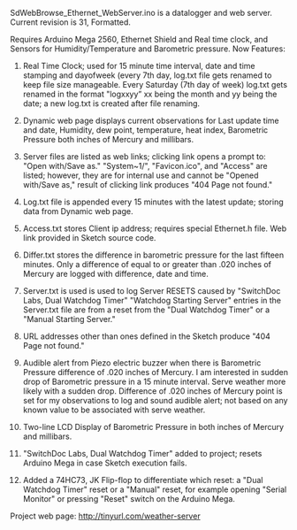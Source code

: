 ﻿SdWebBrowse_Ethernet_WebServer.ino is a datalogger and web server.  Current revision is 31, Formatted.

Requires Arduino Mega 2560, Ethernet Shield and Real time clock, and Sensors for Humidity/Temperature and Barometric pressure.
Now Features:

1. Real Time Clock; used for 15 minute time interval, date and time stamping and dayofweek (every 7th day, log.txt file gets renamed to keep file size manageable. Every Saturday (7th day of week) log.txt gets renamed in the format "logxxyy” xx being the month and yy being the date; a new log.txt is created after file renaming.

2. Dynamic web page displays current observations for Last update time and date, Humidity, dew point, temperature, heat index, Barometric Pressure both inches of Mercury and millibars.

3. Server files are listed as web links; clicking link opens a prompt to: "Open with/Save as." "System~1/", "Favicon.ico", and "Access" are listed; however, they are for internal use and cannot be "Opened with/Save as," result of clicking link produces "404 Page not found."

4. Log.txt file is appended every 15 minutes with the latest update; storing data from Dynamic web page.

5. Access.txt stores Client ip address; requires special Ethernet.h file. Web link provided in Sketch source code.  

6. Differ.txt stores the difference in barometric pressure for the last fifteen minutes. Only a difference of equal to or greater than .020 inches of Mercury are logged with difference, date and time.

7. Server.txt is used is used to log Server RESETS caused by "SwitchDoc Labs, Dual Watchdog Timer" "Watchdog Starting Server" entries in the Server.txt file are from a reset from the "Dual Watchdog Timer" or a "Manual Starting Server." 

8. URL addresses other than ones defined in the Sketch produce "404 Page not found."

9. Audible alert from Piezo electric buzzer when there is Barometric Pressure difference of .020 inches of Mercury.  I am interested in sudden drop of Barometric pressure in a 15 minute interval. Serve weather more likely with a sudden drop.  Difference of .020 inches of Mercury point is set for my observations to log and sound audible alert; not based on any known value to be associated with serve weather.

10. Two-line LCD Display of Barometric Pressure in both inches of Mercury and millibars.
   
11. "SwitchDoc Labs, Dual Watchdog Timer" added to project; resets Arduino Mega in case Sketch execution fails.

12. Added a 74HC73, JK Flip-flop to differentiate which reset: a "Dual Watchdog Timer" reset or a "Manual" reset, for example opening "Serial Monitor" or pressing "Reset" switch on the Arduino Mega.

Project web page:  http://tinyurl.com/weather-server
